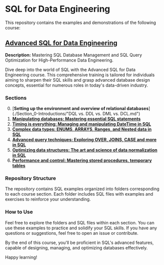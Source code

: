 # SQL for Data Engineering

This repository contains the examples and demonstrations of the following course:
## [Advanced SQL for Data Engineering](https://www.udemy.com/course/advanced-sql-for-data-engineering/)
**Description:** Mastering SQL Database Management and SQL Query Optimization for High-Performance Data Engineering.

Dive deep into the world of SQL with the Advanced SQL for Data Engineering course. This comprehensive training is tailored for individuals aiming to sharpen their SQL skills and grasp advanced database design concepts, essential for numerous roles in today's data-driven industry.

### Sections

0. [**Setting up the environment and overview of relational databases**](./Section_0-Introductions/"DQL vs. DDL vs. DML vs. DCL.md")
1. [**Manipulating databases: Mastering essential SQL statements**](./Section_1)
2. [**Timing is everything: Managing and manipulating DateTime in SQL**](./Section_2)
3. [**Complex data types: ENUMS, ARRAYS, Ranges, and Nested data in SQL**](./Section_3)
4. [**Advanced query techniques: Exploring OVER, JOINS, CASE and more in SQL**](./Section_4)
5. [**Optimizing data structures: The art and science of data normalization in SQL**](./Section_5)
6. [**Performance and control: Mastering stored procedures, temporary tables**](./Section_6)

### Repository Structure

The repository contains SQL examples organized into folders corresponding to each course section. Each folder includes SQL files with examples and exercises to reinforce your understanding.

### How to Use

Feel free to explore the folders and SQL files within each section. You can use these examples to practice and solidify your SQL skills. If you have any questions or suggestions, feel free to open an issue or contribute.

By the end of this course, you'll be proficient in SQL's advanced features, capable of designing, managing, and optimizing databases effectively.

Happy learning!